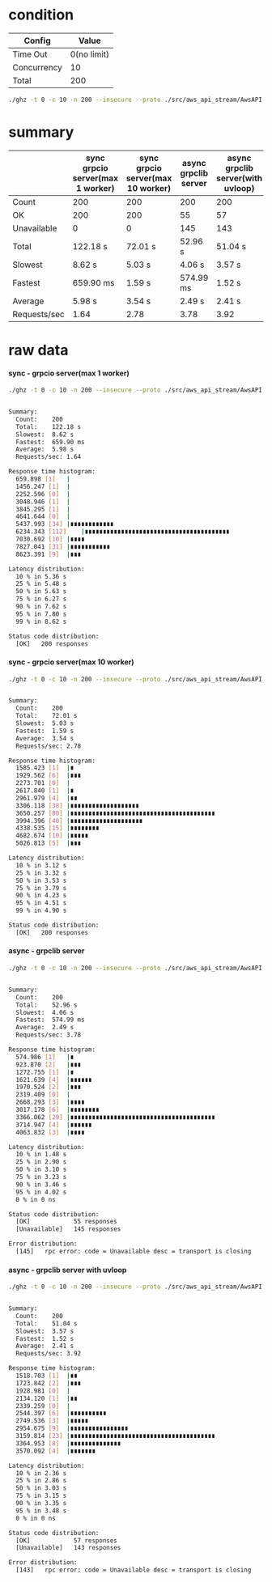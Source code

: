 # condition
| Config      | Value       |
|-------------|-------------|
| Time Out    | 0(no limit) |
| Concurrency | 10          |
| Total       | 200         |
```bash
./ghz -t 0 -c 10 -n 200 --insecure --proto ./src/aws_api_stream/AwsAPI.proto --call AwsAPI.S3.GetObjects -d '{"bucket":"storybook.spaceone.dev"}' 0.0.0.0:50051
```

# summary
|              | sync grpcio server(max 1 worker) | sync grpcio server(max 10 worker) | async grpclib server | async grpclib server(with uvloop) |
|--------------|----------------------------------|-----------------------------------|----------------------|-----------------------------------|
| Count        | 200                              | 200                               | 200                  | 200                               |
| OK           | 200                              | 200                               | 55                   | 57                                |
| Unavailable  | 0                                | 0                                 | 145                  | 143                               |
| Total        | 122.18 s                         | 72.01 s                           | 52.96 s              | 51.04 s                           |
| Slowest      | 8.62 s                           | 5.03 s                            | 4.06 s               | 3.57 s                            |
| Fastest      | 659.90 ms                        | 1.59 s                            | 574.99 ms            | 1.52 s                            |
| Average      | 5.98 s                           | 3.54 s                            | 2.49 s               | 2.41 s                            |
| Requests/sec | 1.64                             | 2.78                              | 3.78                 | 3.92                              |

# raw data

#### sync - grpcio server(max 1 worker)
```bash
./ghz -t 0 -c 10 -n 200 --insecure --proto ./src/aws_api_stream/AwsAPI.proto --call AwsAPI.S3.GetObjects -d '{"bucket":"storybook.spaceone.dev"}' 0.0.0.0:50051


Summary:
  Count:	200
  Total:	122.18 s
  Slowest:	8.62 s
  Fastest:	659.90 ms
  Average:	5.98 s
  Requests/sec:	1.64

Response time histogram:
  659.898 [1]	|
  1456.247 [1]	|
  2252.596 [0]	|
  3048.946 [1]	|
  3845.295 [1]	|
  4641.644 [0]	|
  5437.993 [34]	|∎∎∎∎∎∎∎∎∎∎∎∎
  6234.343 [112]	|∎∎∎∎∎∎∎∎∎∎∎∎∎∎∎∎∎∎∎∎∎∎∎∎∎∎∎∎∎∎∎∎∎∎∎∎∎∎∎∎
  7030.692 [10]	|∎∎∎∎
  7827.041 [31]	|∎∎∎∎∎∎∎∎∎∎∎
  8623.391 [9]	|∎∎∎

Latency distribution:
  10 % in 5.36 s
  25 % in 5.48 s
  50 % in 5.63 s
  75 % in 6.27 s
  90 % in 7.62 s
  95 % in 7.80 s
  99 % in 8.62 s

Status code distribution:
  [OK]   200 responses
```
#### sync - grpcio server(max 10 worker)
```bash
./ghz -t 0 -c 10 -n 200 --insecure --proto ./src/aws_api_stream/AwsAPI.proto --call AwsAPI.S3.GetObjects -d '{"bucket":"storybook.spaceone.dev"}' 0.0.0.0:50051


Summary:
  Count:	200
  Total:	72.01 s
  Slowest:	5.03 s
  Fastest:	1.59 s
  Average:	3.54 s
  Requests/sec:	2.78

Response time histogram:
  1585.423 [1]	|∎
  1929.562 [6]	|∎∎∎
  2273.701 [0]	|
  2617.840 [1]	|∎
  2961.979 [4]	|∎∎
  3306.118 [38]	|∎∎∎∎∎∎∎∎∎∎∎∎∎∎∎∎∎∎∎
  3650.257 [80]	|∎∎∎∎∎∎∎∎∎∎∎∎∎∎∎∎∎∎∎∎∎∎∎∎∎∎∎∎∎∎∎∎∎∎∎∎∎∎∎∎
  3994.396 [40]	|∎∎∎∎∎∎∎∎∎∎∎∎∎∎∎∎∎∎∎∎
  4338.535 [15]	|∎∎∎∎∎∎∎∎
  4682.674 [10]	|∎∎∎∎∎
  5026.813 [5]	|∎∎∎

Latency distribution:
  10 % in 3.12 s
  25 % in 3.32 s
  50 % in 3.53 s
  75 % in 3.79 s
  90 % in 4.23 s
  95 % in 4.51 s
  99 % in 4.90 s

Status code distribution:
  [OK]   200 responses
```
#### async - grpclib server
```bash
./ghz -t 0 -c 10 -n 200 --insecure --proto ./src/aws_api_stream/AwsAPI.proto --call AwsAPI.S3.GetObjects -d '{"bucket":"storybook.spaceone.dev"}' 0.0.0.0:50051


Summary:
  Count:	200
  Total:	52.96 s
  Slowest:	4.06 s
  Fastest:	574.99 ms
  Average:	2.49 s
  Requests/sec:	3.78

Response time histogram:
  574.986 [1]	|∎
  923.870 [2]	|∎∎∎
  1272.755 [1]	|∎
  1621.639 [4]	|∎∎∎∎∎∎
  1970.524 [2]	|∎∎∎
  2319.409 [0]	|
  2668.293 [3]	|∎∎∎∎
  3017.178 [6]	|∎∎∎∎∎∎∎∎
  3366.062 [29]	|∎∎∎∎∎∎∎∎∎∎∎∎∎∎∎∎∎∎∎∎∎∎∎∎∎∎∎∎∎∎∎∎∎∎∎∎∎∎∎∎
  3714.947 [4]	|∎∎∎∎∎∎
  4063.832 [3]	|∎∎∎∎

Latency distribution:
  10 % in 1.48 s
  25 % in 2.90 s
  50 % in 3.10 s
  75 % in 3.23 s
  90 % in 3.46 s
  95 % in 4.02 s
  0 % in 0 ns

Status code distribution:
  [OK]            55 responses
  [Unavailable]   145 responses

Error distribution:
  [145]   rpc error: code = Unavailable desc = transport is closing

```
#### async - grpclib server with uvloop 
```bash
./ghz -t 0 -c 10 -n 200 --insecure --proto ./src/aws_api_stream/AwsAPI.proto --call AwsAPI.S3.GetObjects -d '{"bucket":"storybook.spaceone.dev"}' 0.0.0.0:50051


Summary:
  Count:	200
  Total:	51.04 s
  Slowest:	3.57 s
  Fastest:	1.52 s
  Average:	2.41 s
  Requests/sec:	3.92

Response time histogram:
  1518.703 [1]	|∎∎
  1723.842 [2]	|∎∎∎
  1928.981 [0]	|
  2134.120 [1]	|∎∎
  2339.259 [0]	|
  2544.397 [6]	|∎∎∎∎∎∎∎∎∎∎
  2749.536 [3]	|∎∎∎∎∎
  2954.675 [9]	|∎∎∎∎∎∎∎∎∎∎∎∎∎∎∎∎
  3159.814 [23]	|∎∎∎∎∎∎∎∎∎∎∎∎∎∎∎∎∎∎∎∎∎∎∎∎∎∎∎∎∎∎∎∎∎∎∎∎∎∎∎∎
  3364.953 [8]	|∎∎∎∎∎∎∎∎∎∎∎∎∎∎
  3570.092 [4]	|∎∎∎∎∎∎∎

Latency distribution:
  10 % in 2.36 s
  25 % in 2.86 s
  50 % in 3.03 s
  75 % in 3.15 s
  90 % in 3.35 s
  95 % in 3.48 s
  0 % in 0 ns

Status code distribution:
  [OK]            57 responses
  [Unavailable]   143 responses

Error distribution:
  [143]   rpc error: code = Unavailable desc = transport is closing
```